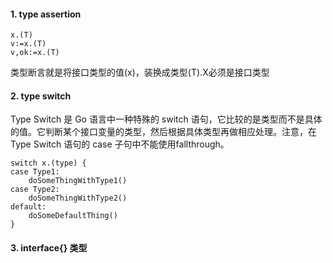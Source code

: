 #### 1. type assertion
```
x.(T) 
v:=x.(T) 
v,ok:=x.(T)
```
类型断言就是将接口类型的值(x)，装换成类型(T).X必须是接口类型
#### 2. type switch
Type Switch 是 Go 语言中一种特殊的 switch 语句，它比较的是类型而不是具体的值。它判断某个接口变量的类型，然后根据具体类型再做相应处理。注意，在 Type Switch 语句的 case 子句中不能使用fallthrough。
```
switch x.(type) {
case Type1:
    doSomeThingWithType1()
case Type2:
    doSomeThingWithType2()
default:
    doSomeDefaultThing()
}
```
#### 3. interface{} 类型
